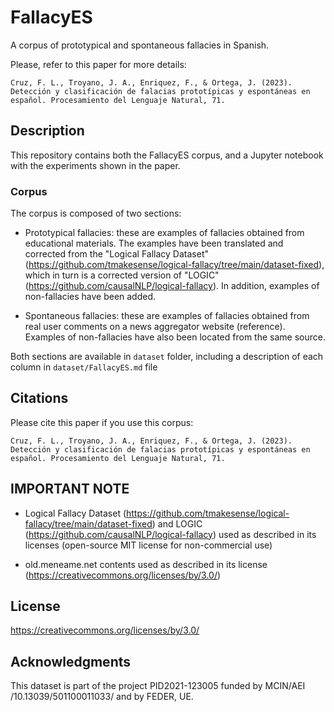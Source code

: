 # FallacyES
A corpus of prototypical and spontaneous fallacies in Spanish.

Please, refer to this paper for more details:
```
Cruz, F. L., Troyano, J. A., Enriquez, F., & Ortega, J. (2023). Detección y clasificación de falacias prototípicas y espontáneas en español. Procesamiento del Lenguaje Natural, 71.
```

## Description

This repository contains both the FallacyES corpus, and a Jupyter notebook with the experiments shown in the paper.

### Corpus
The corpus is composed of two sections:

- Prototypical fallacies: these are examples of fallacies obtained from educational materials. The examples have been translated and corrected from the "Logical Fallacy Dataset" (https://github.com/tmakesense/logical-fallacy/tree/main/dataset-fixed), which in turn is a corrected version of "LOGIC" (https://github.com/causalNLP/logical-fallacy). In addition, examples of non-fallacies have been added.

- Spontaneous fallacies: these are examples of fallacies obtained from real user comments on a news aggregator website (reference). Examples of non-fallacies have also been located from the same source.

Both sections are available in ``dataset`` folder, including a description of each column in ``dataset/FallacyES.md`` file

## Citations

Please cite this paper if you use this corpus:

```
Cruz, F. L., Troyano, J. A., Enriquez, F., & Ortega, J. (2023). Detección y clasificación de falacias prototípicas y espontáneas en español. Procesamiento del Lenguaje Natural, 71.
```

## IMPORTANT NOTE

* Logical Fallacy Dataset (https://github.com/tmakesense/logical-fallacy/tree/main/dataset-fixed) and LOGIC (https://github.com/causalNLP/logical-fallacy) used as described in its licenses (open-source MIT license for non-commercial use)

* old.meneame.net contents used as described in its license (https://creativecommons.org/licenses/by/3.0/)

## License

https://creativecommons.org/licenses/by/3.0/

## Acknowledgments

This dataset is part of the project PID2021-123005 funded by MCIN/AEI /10.13039/501100011033/ and by FEDER, UE.
